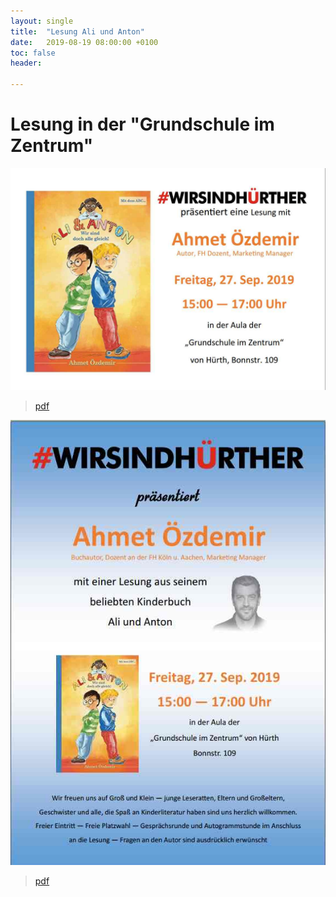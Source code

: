 ```yaml
---
layout: single
title:  "Lesung Ali und Anton"
date:   2019-08-19 08:00:00 +0100
toc: false
header:

---
```


# Lesung in der "Grundschule im Zentrum"

![Ali und Anton, Handzettel](/assets/images/2019-08-19-AliAnton.jpg)

> [pdf](/assets/images/Handzettel-einzeln.pdf)

![Ali und Anton, Plakat](/assets/images/2019-08-19-AliAntonPlakat.jpg)

> [pdf](/assets/images/Plakatentwurf.pdf)
